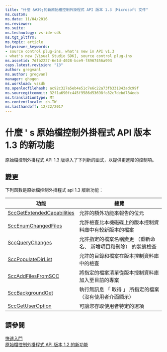 ```yaml
---
title: "什麼 &#39;的新原始檔控制外掛程式 API 版本 1.3 |Microsoft 文件"
ms.custom: 
ms.date: 11/04/2016
ms.reviewer: 
ms.suite: 
ms.technology: vs-ide-sdk
ms.tgt_pltfrm: 
ms.topic: article
helpviewer_keywords:
- source control plug-ins, what's new in API v1.3
- what's new [Visual Studio SDK], source control plug-ins
ms.assetid: 7dfb2227-6e1d-4028-bce9-f8967456a993
caps.latest.revision: "13"
author: gregvanl
ms.author: gregvanl
manager: ghogen
ms.workload: vssdk
ms.openlocfilehash: ac92c327a5eb4e51c7e6c22a73fb331843adc99f
ms.sourcegitcommit: 32f1a690fc445f9586d53698fc82c7debd784eeb
ms.translationtype: MT
ms.contentlocale: zh-TW
ms.lasthandoff: 12/22/2017
---
```

# <a name="what39s-new-in-the-source-control-plug-in-api-version-13"></a>什麼 &#39; s 原始檔控制外掛程式 API 版本 1.3 的新功能
原始檔控制外掛程式 API 1.3 版導入了下列新的函式，以提供更進階的控制項。  
  
## <a name="changes"></a>變更  
 下列函數是原始檔控制外掛程式 api 1.3 版新功能：  
  
|功能|總覽|  
|--------------|--------------|  
|[SccGetExtendedCapabilities](../../extensibility/sccgetextendedcapabilities-function.md)|允許的額外功能來報告的位元|  
|[SccEnumChangedFiles](../../extensibility/sccenumchangedfiles-function.md)|允許檢查比本機磁碟上的版本控制資料庫中有較新版本的檔案|  
|[SccQueryChanges](../../extensibility/sccquerychanges-function.md)|允許指定的檔案名稱變更 （重新命名、 新增項目和刪除） 的狀態檢查|  
|[SccPopulateDirList](../../extensibility/sccpopulatedirlist-function.md)|允許的目錄和檔案在版本控制資料庫中的檢查|  
|[SccAddFilesFromSCC](../../extensibility/sccaddfilesfromscc-function.md)|將指定的檔案清單從版本控制資料庫加入至目前的專案|  
|[SccBackgroundGet](../../extensibility/sccbackgroundget-function.md)|執行無訊息 「 取得 」 所指定的檔案 （沒有使用者介面顯示）|  
|[SccGetUserOption](../../extensibility/sccgetuseroption-function.md)|可讓您存取使用者特定的選項|  
  
## <a name="see-also"></a>請參閱  
 [快速入門](../../extensibility/internals/getting-started-with-source-control-plug-ins.md)   
 [原始檔控制外掛程式 API 版本 1.2 的新功能](../../extensibility/internals/what-s-new-in-the-source-control-plug-in-api-version-1-2.md)